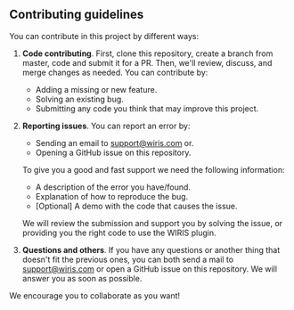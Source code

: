 ## Contributing guidelines

You can contribute in this project by different ways:

1. **Code contributing**. First, clone this repository, create a branch from master, code and submit it for a PR. Then, we'll review, discuss, and merge changes as needed. You can contribute by:

    * Adding a missing or new feature.
    * Solving an existing bug.
    * Submitting any code you think that may improve this project.

2. **Reporting issues**. You can report an error by:
    * Sending an email to support@wiris.com or.
    * Opening a GitHub issue on this repository.

    To give you a good and fast support we need the following information: 
    * A description of the error you have/found.
    * Explanation of how to reproduce the bug.
    * [Optional] A demo with the code that causes the issue.

    We will review the submission and support you by solving the issue, or providing you the right code to use the WIRIS plugin.

 
3. **Questions and others**. If you have any questions or another thing that doesn't fit the previous ones, you can both send a mail to support@wiris.com or open a GitHub issue on this repository. We will answer you as soon as possible. 

We encourage you to collaborate as you want! 

